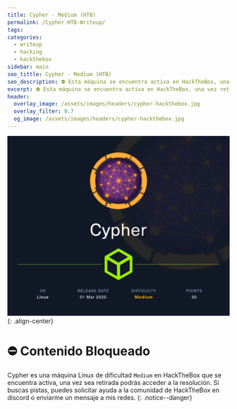 ```yaml
---
title: Cypher - Medium (HTB)
permalink: /Cypher-HTB-Writeup/
tags: 
categories:
  - writeup
  - hacking
  - hackthebox
sidebar: main
seo_tittle: Cypher - Medium (HTB)
seo_description: ⛔ Esta máquina se encuentra activa en HackTheBox, una vez retirada, este post será desbloqueado y podrás ver la resolución.
excerpt: ⛔ Esta máquina se encuentra activa en HackTheBox, una vez retirada, este post será desbloqueado y podrás ver la resolución.
header:
  overlay_image: /assets/images/headers/cypher-hackthebox.jpg
  overlay_filter: 0.7
  og_image: /assets/images/headers/cypher-hackthebox.jpg
---
```



![image-center](/assets/images/posts/cypher-hackthebox.png)
{: .align-center}
<br>
# ⛔ Contenido Bloqueado

Cypher es una máquina Linux de dificultad `Medium` en HackTheBox que se encuentra activa, una vez sea retirada podrás acceder a la resolución. Si buscas pistas, puedes solicitar ayuda a la comunidad de HackTheBox en discord o enviarme un mensaje a mis redes.
{: .notice--danger}
<br>

